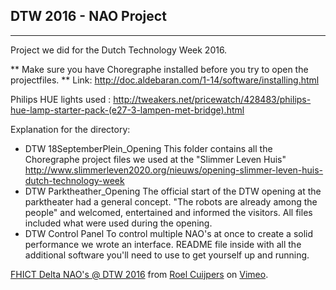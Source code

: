 DTW 2016 - NAO Project
-----------------------
-----------------------
Project we did for the Dutch Technology Week 2016.



** Make sure you have Choregraphe installed before you try to open the projectfiles. **
Link: http://doc.aldebaran.com/1-14/software/installing.html

Philips HUE lights used : http://tweakers.net/pricewatch/428483/philips-hue-lamp-starter-pack-(e27-3-lampen-met-bridge).html


Explanation for the directory:
- DTW 18SeptemberPlein_Opening 
		This folder contains all the Choregraphe project files we used at the "Slimmer Leven Huis"
		http://www.slimmerleven2020.org/nieuws/opening-slimmer-leven-huis-dutch-technology-week
- DTW Parktheather_Opening
		The official start of the DTW opening at the parktheater had a general concept. "The robots are already among the people" and welcomed, entertained and informed the visitors. All files included what were used during the opening. 
- DTW Control Panel
		To control multiple NAO's at once to create a solid performance we wrote an interface. README file inside with all the additional software you'll need to use to get yourself up and running. 
		
<p><a href="https://vimeo.com/168183210">FHICT Delta NAO&#039;s @ DTW 2016</a> from <a href="https://vimeo.com/user38620387">Roel Cuijpers</a> on <a href="https://vimeo.com">Vimeo</a>.</p>